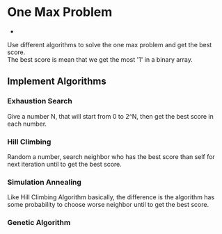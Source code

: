 # One Max Problem
-
Use different algorithms to solve the one max problem and get the best score.<br>
The best score is mean that we get the most '1' in a binary array.

## Implement Algorithms

### Exhaustion Search
Give a number N, that will start from 0 to 2^N, then get the best score in each number.

### Hill Climbing
Random a number, search neighbor who has the best score than self for next iteration until to get the best score.

### Simulation Annealing
Like Hill Climbing Algorithm basically, the difference is the algorithm has some probability to choose worse neighbor until to get the best score.

### Genetic Algorithm
